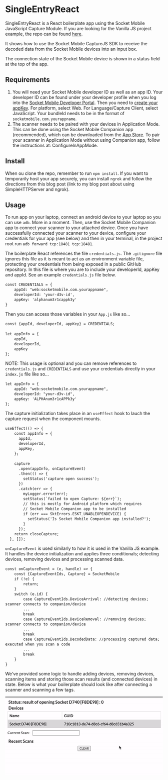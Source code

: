 # SingleEntryReact

SingleEntryReact is a React boilerplate app using the Socket Mobile JavaScript Capture Module. If you are looking for the Vanilla JS project example, the repo can be found [here](https://github.com/SocketMobile/singleentry-js).

It shows how to use the Socket Mobile CaptureJS SDK to receive the decoded data from the Socket Mobile devices into an input box.  

The connection state of the Socket Mobile device is shown in a status field at the top of the app.

## Requirements
1. You will need your Socket Mobile developer ID as well as an app ID. Your developer ID can be found under your developer profile when you log into the [Socket Mobile Developer Portal](https://www.socketmobile.com/developers/portal). Then you need to [create your appKey](https://www.socketmobile.com/developers/portal/application-details/appkey-registration). For platform, select Web. For Language/Capture Client, select JavaScript. Your bundleId needs to be in the format of `socketmobile.com.yourappname`.
2. The scanner needs to be paired with your devices in Application Mode. This can be done using the Socket Mobile Companion app (recommended), which can be downloaded from the [App Store](https://apps.apple.com/us/app/socket-mobile-companion/id1175638950). To pair your scanner in Application Mode without using Companion app, follow the instructions at: ConfigureInAppMode.

## Install

When ou clone the repo, remember to run `npm install`. If you want to temporarily host your app securely, you can install `ngrok` and follow the directions from this blog post (link to my blog post about using SimpleHTTPServer and ngrok).

## Usage
To run app on your laptop, connect an android device to your laptop so you can use `adb`. More in a moment. Then, use the Socket Mobile Companion app to connect your scanner to your attached device. Once you have successfully connected your scanner to your device, configure your credentials for your app (see below) and then in your terminal, in the project root run `adb forward tcp:18481 tcp:18481`. 

The boilerplate React references the file `credentials.js`. The `.gitignore` file ignores this file as it is meant to act as an environment variable file, protecting your credentials from being exposed in a public GitHub repository. In this file is where you are to include your developerId, appKey and appId. See an example `credentials.js` file below.

```
const CREDENTIALS = {
    appId: "web:socketmobile.com.yourappname",
    developerId: 'your-d3v-id',
    appKey: 'alphanum3r1cappk3y'
}
```

Then you can access those variables in your `App.js` like so...
```
const {appId, developerId, appKey} = CREDENTIALS;

let appInfo = {
    appId,
    developerId,
    appKey
};
```

NOTE: This usage is optional and you can remove references to `credentials.js` and `CREDENTIALS` and use your credentials directly in your `index.js` file like so...

```
let appInfo = {
    appId: "web:socketmobile.com.yourappname",
    developerId: "your-d3v-id",
    appKey: 'ALPHAnum3r1cAPPk3y'
};
```

The capture initialization takes place in an `useEffect` hook to lauch the capture request when the component mounts.

```
useEffect(() => {
    const appInfo = {
      appId,
      developerId,
      appKey,
    };
    
    capture
      .open(appInfo, onCaptureEvent)
      .then(() => {
        setStatus('capture open success');
      })
      .catch(err => {
        myLogger.error(err);
        setStatus(`failed to open Capture: ${err}`);
        // this is mostly for Android platform which requires
        // Socket Mobile Companion app to be installed
        if (err === SktErrors.ESKT_UNABLEOPENDEVICE) {
          setStatus('Is Socket Mobile Companion app installed?');
        }
      });
    return closeCapture;
  }, []);
```

`onCaptureEvent` is used similarly to how it is used in the Vanilla JS example. It handles the device initialization and applies three conditionals; detecting devices, removing devices and processing scanned data.

```
const onCaptureEvent = (e, handle) => {
    const {CaptureEventIds, Capture} = SocketMobile
    if (!e) {
        return;
    }
    switch (e.id) {
        case CaptureEventIds.DeviceArrival: //detecting devices; scanner connects to companion/device
        ...
        break
        case CaptureEventIds.DeviceRemoval: //removing devices; scanner connects to companion/device
        ... 
        break
        case CaptureEventIds.DecodedData: //processing captured data; executed when you scan a code
        ...
        break
    }
}
```

We've provided some logic to handle adding devices, removing devices, scanning items and storing those scan results (and connected devices) in state. Below is what your boilerplate should look like after connecting a scanner and scanning a few tags.

![react demo](./assets/react-demo.gif)